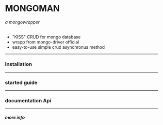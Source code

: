 #  MONGOMAN
######   a mongowrapper

- "KISS" CRUD for mongo database
-  wrapp from mongo-driver official
-  easy-to-use simple crud asynchronus method
------------
### installation


------------

### started guide

------------

### documentation Api

------------
##### more info